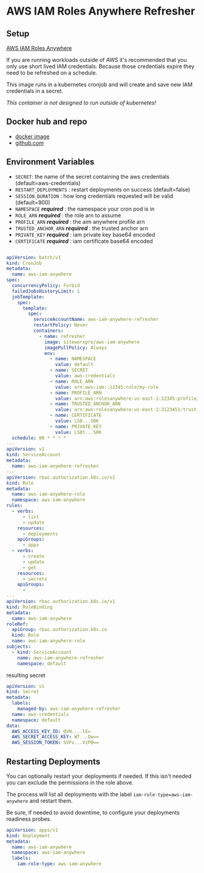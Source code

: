 # AWS IAM Roles Anywhere Refresher


## Setup
[AWS IAM Roles Anywhere](https://docs.aws.amazon.com/rolesanywhere/latest/userguide/introduction.html)

If you are running workloads outside of AWS it's recommended that you only use short lived IAM credentials.
Because those credentials expire they need to be refreshed on a schedule.

This image runs in a kubernetes cronjob and will create and save new IAM credentials in a secret.

*This container is not designed to run outside of kubernetes!*

## Docker hub and repo

- [docker image](https://hub.docker.com/repository/docker/siteworxpro/aws-iam-anywhere/general)
- [github.com](https://github.com/siteworxpro/aws-iam-anywhere-refresher)


## Environment Variables

- `SECRET`: the name of the secret containing the aws credentials (default=aws-credentials)
- `RESTART_DEPLOYMENTS` : restart deployments on success (default=false)
- `SESSION_DURATION` : how long credentials requested will be valid (default=900)
- `NAMESPACE` ***required*** : the namespace your cron pod is in
- `ROLE_ARN` ***required*** : the role arn to assume
- `PROFILE_ARN` ***required*** : the aim anywhere profile arn
- `TRUSTED_ANCHOR_ARN` ***required*** : the trusted anchor arn
- `PRIVATE_KEY` ***required*** : iam private key base64 encoded
- `CERTIFICATE` ***required*** : iam certificate base64 encoded

```yaml

apiVersion: batch/v1
kind: CronJob
metadata:
  name: aws-iam-anywhere
spec:
  concurrencyPolicy: Forbid
  failedJobsHistoryLimit: 1
  jobTemplate:
    spec:
      template:
        spec:
          serviceAccountName: aws-iam-anywhere-refresher
          restartPolicy: Never
          containers:
            - name: refresher
              image: siteworxpro/aws-iam-anywhere
              imagePullPolicy: Always
              env:
                - name: NAMESPACE
                  value: default
                - name: SECRET
                  value: aws-credentials
                - name: ROLE_ARN
                  value: arn:aws:iam::12345:role/my-role
                - name: PROFILE_ARN
                  value: arn:aws:rolesanywhere:us-east-1:12345:profile/bdf23662-32fe-482f-98f4-f10ba6afacd8
                - name: TRUSTED_ANCHOR_ARN
                  value: arn:aws:rolesanywhere:us-east-1:3123451:trust-anchor/23692607-2a1e-468d-80d4-dc78ce9d9b1a
                - name: CERTIFICATE
                  value: LS0...S0K
                - name: PRIVATE_KEY
                  value: LS0t...S0K
  schedule: 00 * * * *
---
apiVersion: v1
kind: ServiceAccount
metadata:
  name: aws-iam-anywhere-refresher
---
apiVersion: rbac.authorization.k8s.io/v1
kind: Role
metadata:
  name: aws-iam-anywhere-role
  namespace: aws-iam-anywhere
rules:
  - verbs:
      - list
      - update
    resources:
      - deployments
    apiGroups:
      - apps
  - verbs:
      - create
      - update
      - get
    resources:
      - secrets
    apiGroups:
      -
---
apiVersion: rbac.authorization.k8s.io/v1
kind: RoleBinding
metadata:
  name: aws-iam-anywhere
roleRef:
  apiGroup: rbac.authorization.k8s.io
  kind: Role
  name: aws-iam-anywhere-role
subjects:
  - kind: ServiceAccount
    name: aws-iam-anywhere-refresher
    namespace: default
```

resulting secret

```yaml
apiVersion: v1
kind: Secret
metadata:
  labels:
    managed-by: aws-iam-anywhere-refresher
  name: aws-credentials
  namespace: default
data:
  AWS_ACCESS_KEY_ID: QVN....lE=
  AWS_SECRET_ACCESS_KEY: WT...Qw==
  AWS_SESSION_TOKEN: SVFv...VzPQ==
```

## Restarting Deployments

You can optionally restart your deployments if needed. If this isn't needed you can exclude the permissions in the role
above. 

The process will list all deployments with the label `iam-role-type=aws-iam-anywhere` and restart them.

Be sure, if needed to avoid downtime, to configure your deployments readiness probes.

```yaml
apiVersion: apps/v1
kind: Deployment
metadata:
  name: aws-iam-anywhere
  namespace: aws-iam-anywhere
  labels:
    iam-role-type: aws-iam-anywhere
```

